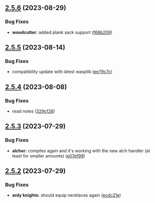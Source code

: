 ## [2.5.6](https://github.com/Torwent/wasp-free/compare/v2.5.5...v2.5.6) (2023-08-29)


### Bug Fixes

* **woodcutter:** added plank sack support ([f68b209](https://github.com/Torwent/wasp-free/commit/f68b20930b16426361edd9974072b7441301b4b9))



## [2.5.5](https://github.com/Torwent/wasp-free/compare/v2.5.4...v2.5.5) (2023-08-14)


### Bug Fixes

* compatibility update with latest wasplib ([ee79c7c](https://github.com/Torwent/wasp-free/commit/ee79c7cbf8acf767ae1d2c7b199a544b51753226))



## [2.5.4](https://github.com/Torwent/wasp-free/compare/v2.5.3...v2.5.4) (2023-08-08)


### Bug Fixes

* read notes ([329cf26](https://github.com/Torwent/wasp-free/commit/329cf26f970d437e81d2c007f815750b660c6911))



## [2.5.3](https://github.com/Torwent/wasp-free/compare/v2.5.2...v2.5.3) (2023-07-29)


### Bug Fixes

* **alcher:** compiles again and it's working with the new alch handler (at least for smaller amounts) ([e07ef99](https://github.com/Torwent/wasp-free/commit/e07ef9934cb4fc60fbd55f06f8764aac4cf1de9c))



## [2.5.2](https://github.com/Torwent/wasp-free/compare/v2.5.1...v2.5.2) (2023-07-29)


### Bug Fixes

* **ardy knights:** should equip necklaces again ([ecdc21e](https://github.com/Torwent/wasp-free/commit/ecdc21ef2db56f7e2992d86e3abc9acb282f17fe))



